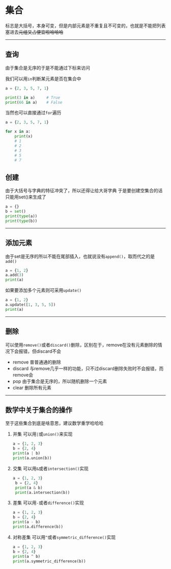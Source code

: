 # 集合
标志是大括号，本身可变，但是内部元素是不重复且不可变的，也就是不能把列表塞进去~~元组又占便宜啦哈哈哈~~

---
## 查询

由于集合是无序的于是不能通过下标来访问

我们可以用`in`判断某元素是否在集合中

```python
a = {2, 3, 5, 7, 1}

print(3 in a)     # True    
print(66 in a)    # False          
```

当然也可以直接通过`for`遍历

```python
a = {2, 3, 5, 7, 1}

for x in a:
    print(x)
    # 1                  
    # 2                     
    # 3                     
    # 5                    
    # 7                   
```

## 创建

由于大括号与字典的特征冲突了，所以还得让给大哥字典
于是要创建空集合的话只能用set()来生成了
```python
a = {}
b = set()
print(type(a))
print(type(b))
```

---
## 添加元素
由于set是无序的所以不能在尾部插入，也就说没有`append()`，取而代之的是`add()`
```python
a = {1, 2}
a.add(3)
print(a)
```
如果要添加多个元素则可采用`update()`
```python
a = {1, 2}
a.update([1, 3, 5, 5])
print(a)
```

---
## 删除
可以使用`remove()`或者`discard()`删除，区别在于，remove在没有元素删除的情况下会报错，但discard不会
- remove
    普普通通的删除
- discard
    与remove几乎一样的功能，只不过discard删除失败时不会报错，而remove会
- pop
    由于集合是无序的，所以随机删除一个元素
- clear
    删除所有元素

---
## 数学中关于集合的操作
至于这些集合到底是啥意思，建议数学重学哈哈哈
1. 并集
    可以用`|`或`union()`来实现
    ```python
    a = {1, 2, 3}
    b = {2, 4}
    print(a | b)
    print(a.union(b))
    ```
2. 交集
   可以用`&`或者`intersection()`实现
   ```python
   a = {1, 2, 3}
    b = {2, 4}
    print(a & b)
    print(a.intersection(b))
   ```
3. 差集
    可以用`-`或者`difference()`实现
    ```python
    a = {1, 2, 3}
    b = {2, 4}
    print(a - b)
    print(a.difference(b))
    ```
4. 对称差集
    可以用`^`或者`symmetric_difference()`实现
    ```python
    a = {1, 2, 3}
    b = {2, 4}
    print(a ^ b)
    print(a.symmetric_difference(b))
    ```